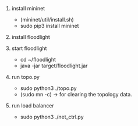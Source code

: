1. install mininet
    - (mininet/util/install.sh)
    - sudo pip3 install mininet

2. install floodlight

3. start floodlight
    - cd ~/floodlight
    - java -jar target/floodlight.jar

4. run topo.py
    - sudo python3 ./topo.py
    - (sudo mn -c) -> for clearing the topology data.

5. run load balancer
    - sudo python3 ./net_ctrl.py
